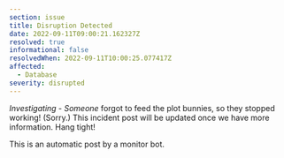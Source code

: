 ```yaml
---
section: issue
title: Disruption Detected
date: 2022-09-11T09:00:21.162327Z
resolved: true
informational: false
resolvedWhen: 2022-09-11T10:00:25.077417Z
affected:
  - Database
severity: disrupted
---
```

*Investigating* - _Someone_ forgot to feed the plot bunnies, so they stopped working! (Sorry.) This incident post will be updated once we have more information. Hang tight!

This is an automatic post by a monitor bot.
        